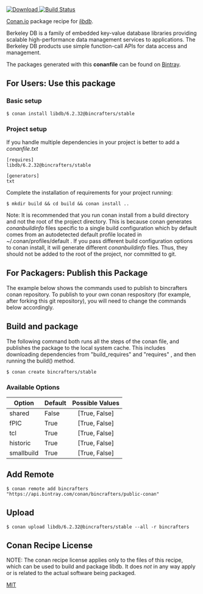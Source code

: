 [![Download](https://api.bintray.com/packages/bincrafters/public-conan/libdb%3Abincrafters/images/download.svg) ](https://bintray.com/bincrafters/public-conan/libdb%3Abincrafters/_latestVersion)
[![Build Status](https://travis-ci.com/bincrafters/conan-libdb.svg?branch=stable%2F6.2.32)](https://travis-ci.com/bincrafters/conan-libdb)

[Conan.io](https://conan.io) package recipe for [*libdb*](https://www.oracle.com/database/berkeley-db/).

Berkeley DB is a family of embedded key-value database libraries providing scalable high-performance data management services to applications. The Berkeley DB products use simple function-call APIs for data access and management.

The packages generated with this **conanfile** can be found on [Bintray](https://bintray.com/bincrafters/public-conan/libdb%3Abincrafters).

## For Users: Use this package

### Basic setup

    $ conan install libdb/6.2.32@bincrafters/stable

### Project setup

If you handle multiple dependencies in your project is better to add a *conanfile.txt*

    [requires]
    libdb/6.2.32@bincrafters/stable

    [generators]
    txt

Complete the installation of requirements for your project running:

    $ mkdir build && cd build && conan install ..

Note: It is recommended that you run conan install from a build directory and not the root of the project directory.  This is because conan generates *conanbuildinfo* files specific to a single build configuration which by default comes from an autodetected default profile located in ~/.conan/profiles/default .  If you pass different build configuration options to conan install, it will generate different *conanbuildinfo* files.  Thus, they should not be added to the root of the project, nor committed to git.

## For Packagers: Publish this Package

The example below shows the commands used to publish to bincrafters conan repository. To publish to your own conan respository (for example, after forking this git repository), you will need to change the commands below accordingly.

## Build and package

The following command both runs all the steps of the conan file, and publishes the package to the local system cache.  This includes downloading dependencies from "build_requires" and "requires" , and then running the build() method.

    $ conan create bincrafters/stable


### Available Options
| Option        | Default | Possible Values  |
| ------------- |:----------------- |:------------:|
| shared      | False |  [True, False] |
| fPIC      | True |  [True, False] |
| tcl      | True |  [True, False] |
| historic      | True |  [True, False] |
| smallbuild      | True |  [True, False] |

## Add Remote

    $ conan remote add bincrafters "https://api.bintray.com/conan/bincrafters/public-conan"

## Upload

    $ conan upload libdb/6.2.32@bincrafters/stable --all -r bincrafters


## Conan Recipe License

NOTE: The conan recipe license applies only to the files of this recipe, which can be used to build and package libdb.
It does *not* in any way apply or is related to the actual software being packaged.

[MIT](https://github.com/bincrafters/bincrafters-libdb/blob/testing/6.2.32/LICENSE)

